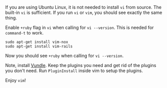 If you are using Ubuntu Linux, it is not needed to install `vi` from source. The built-in `vi` is sufficient. If you run `vi` or `vim`, you should see exactly the same thing.

Enable `+ruby` flag in `vi` when calling for `vi --version`. This is needed for `command-t` to work.

```
sudo apt-get install vim-nox
sudo apt-get install vim-rails
```

Now you should see `+ruby` when calling for `vi --version`.

Note, install [Vundle](https://github.com/VundleVim/Vundle.vim). Keep the plugins you need and get rid of the plugins you don't need. Run `PluginInstall` inside vim to setup the plugins.

Enjoy `vim`!
